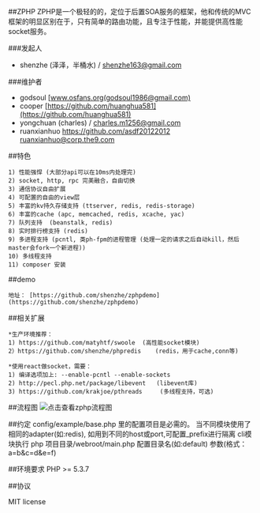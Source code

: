 ##ZPHP
ZPHP是一个极轻的的，定位于后置SOA服务的框架，他和传统的MVC框架的明显区别在于，只有简单的路由功能，且专注于性能，并能提供高性能socket服务。

###发起人
* shenzhe (泽泽，半桶水) / shenzhe163@gmail.com

###维护者
* godsoul [www.osfans.org(godsoul1986@gmail.com)
* cooper [https://github.com/huanghua581](https://github.com/huanghua581)
* yongchuan (charles) / charles.m1256@gmail.com
* ruanxianhuo  https://github.com/asdf20122012 ruanxianhuo@corp.the9.com


##特色

    1) 性能强悍 (大部分api可以在10ms内处理完)
    2) socket, http, rpc 完美融合，自由切换
    3) 通信协议自由扩展 
    4) 可配置的自由的view层
    5) 丰富的kv持久存储支持 (ttserver, redis, redis-storage)
    6) 丰富的cache (apc, memcached, redis, xcache, yac)
    7) 队列支持  (beanstalk, redis)
    8) 实时排行榜支持 (redis)
    9) 多进程支持 (pcntl, 类ph-fpm的进程管理 (处理一定的请求之后自动kill，然后master会fork一个新进程))
    10) 多线程支持
    11) composer 安装

##demo

    地址： [https://github.com/shenzhe/zphpdemo](https://github.com/shenzhe/zphpdemo)

##相关扩展

    *生产环境推荐：
    1) https://github.com/matyhtf/swoole  (高性能socket模块)
    2）https://github.com/shenzhe/phpredis    (redis，用于cache,conn等)

    *使用react做socket，需要：
    1) 编译选项加上: --enable-pcntl --enable-sockets
    2) http://pecl.php.net/package/libevent   (libevent库)
    3) https://github.com/krakjoe/pthreads     (多线程支持，可选)


##流程图
![点击查看zphp流程图](https://raw.github.com/shenzhe/zphp/master/zphp_jg.jpg "zphp流程图") 


##约定
    config/example/base.php 里的配置项目是必需的。
    当不同模块使用了相同的adapter(如:redis), 如用到不同的host或port,可配置_prefix进行隔离
    cli模块执行 php 项目目录/webroot/main.php 配置目录名(如:default) 参数(格式：a=b\&c=d\&e=f)
    
##环境要求
PHP >= 5.3.7

##协议

MIT license
